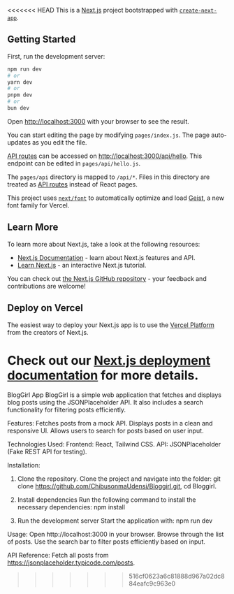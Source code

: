 <<<<<<< HEAD
This is a [Next.js](https://nextjs.org) project bootstrapped with [`create-next-app`](https://nextjs.org/docs/pages/api-reference/create-next-app).

## Getting Started

First, run the development server:

```bash
npm run dev
# or
yarn dev
# or
pnpm dev
# or
bun dev
```

Open [http://localhost:3000](http://localhost:3000) with your browser to see the result.

You can start editing the page by modifying `pages/index.js`. The page auto-updates as you edit the file.

[API routes](https://nextjs.org/docs/pages/building-your-application/routing/api-routes) can be accessed on [http://localhost:3000/api/hello](http://localhost:3000/api/hello). This endpoint can be edited in `pages/api/hello.js`.

The `pages/api` directory is mapped to `/api/*`. Files in this directory are treated as [API routes](https://nextjs.org/docs/pages/building-your-application/routing/api-routes) instead of React pages.

This project uses [`next/font`](https://nextjs.org/docs/pages/building-your-application/optimizing/fonts) to automatically optimize and load [Geist](https://vercel.com/font), a new font family for Vercel.

## Learn More

To learn more about Next.js, take a look at the following resources:

- [Next.js Documentation](https://nextjs.org/docs) - learn about Next.js features and API.
- [Learn Next.js](https://nextjs.org/learn-pages-router) - an interactive Next.js tutorial.

You can check out [the Next.js GitHub repository](https://github.com/vercel/next.js) - your feedback and contributions are welcome!

## Deploy on Vercel

The easiest way to deploy your Next.js app is to use the [Vercel Platform](https://vercel.com/new?utm_medium=default-template&filter=next.js&utm_source=create-next-app&utm_campaign=create-next-app-readme) from the creators of Next.js.

Check out our [Next.js deployment documentation](https://nextjs.org/docs/pages/building-your-application/deploying) for more details.
=======
BlogGirl App
BlogGirl is a simple web application that fetches and displays blog posts using the JSONPlaceholder API. It also includes a search functionality for filtering posts efficiently.

Features:
Fetches posts from a mock API.
Displays posts in a clean and responsive UI.
Allows users to search for posts based on user input.

Technologies Used:
Frontend: React, Tailwind CSS.
API: JSONPlaceholder (Fake REST API for testing).

Installation:
1. Clone the repository.
Clone the project and navigate into the folder:
git clone https://github.com/ChibusonmaUdensi/Bloggirl.git,
cd Bloggirl.

2. Install dependencies
Run the following command to install the necessary dependencies:
npm install

3. Run the development server
Start the application with:
npm run dev

Usage:
Open http://localhost:3000 in your browser.
Browse through the list of posts.
Use the search bar to filter posts efficiently based on input.

API Reference:
Fetch all posts from https://jsonplaceholder.typicode.com/posts.
>>>>>>> 516cf0623a6c81888d967a02dc884eafc9c963e0
